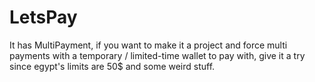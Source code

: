 # LetsPay

It has MultiPayment, if you want to make it a project and force multi payments with a temporary / limited-time wallet to pay with, give it a try since egypt's limits are 50$ and some weird stuff.
